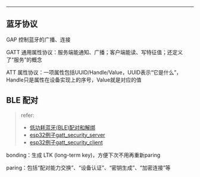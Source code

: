 ---



## 蓝牙协议

GAP 控制蓝牙的广播、连接

GATT 通用属性协议：服务端能通知、广播；客户端能读、写特征值；还定义了“服务”的概念

ATT 属性协议：一项属性包括UUID/Handle/Value，UUID表示“它是什么”，Handle只是属性在设备实现上的序号，Value就是对应的值

## BLE 配对

> refer: 
>
> - [低功耗蓝牙(BLE)配对和解绑](https://blog.csdn.net/sea_snow/article/details/107245400)
> - [esp32例子gatt_security_server](https://github.com/espressif/esp-idf/blob/master/examples/bluetooth/bluedroid/ble/gatt_security_server/tutorial/Gatt_Security_Server_Example_Walkthrough.md)
> - [esp32例子gatt_security_client](https://github.com/espressif/esp-idf/blob/master/examples/bluetooth/bluedroid/ble/gatt_security_client/tutorial/Gatt_Security_Client_Example_Walkthrough.md) 

bonding：生成 LTK (long-term key)，方便下次不用再重新paring

paring：包括“配对能力交换”、“设备认证”、“密钥生成”、“加密连接”等

